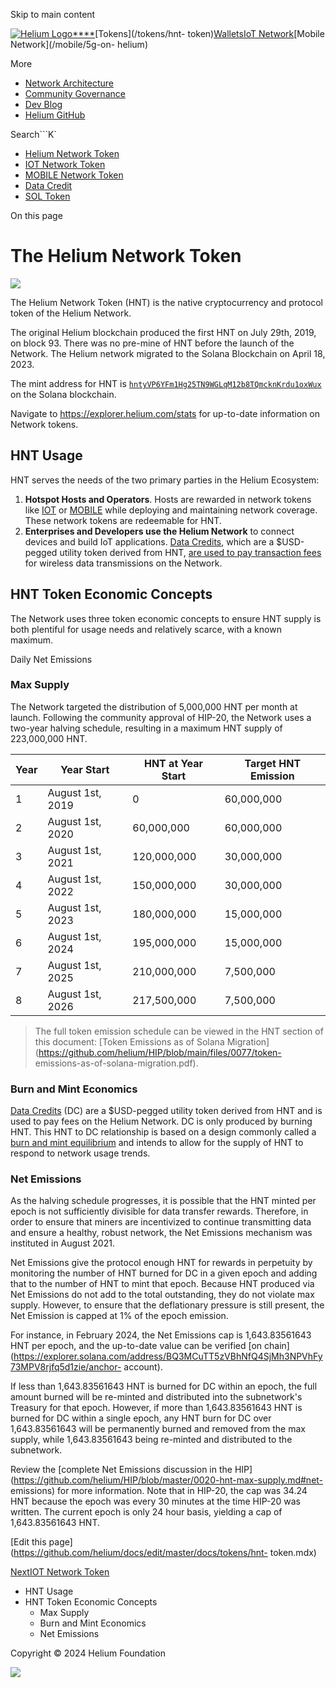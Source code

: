 Skip to main content

[![Helium Logo](/img/icons/logo_docs_black.svg)****](/)[Tokens](/tokens/hnt-
token)[Wallets](/wallets)[IoT Network](/iot)[Mobile Network](/mobile/5g-on-
helium)

More

  * [Network Architecture](/solana)
  * [Community Governance](/governance)
  * [Dev Blog](/devblog)
  * [Helium GitHub](https://github.com/helium)

Search```K`

  * [Helium Network Token](/tokens/hnt-token)
  * [IOT Network Token](/tokens/iot-token)
  * [MOBILE Network Token](/tokens/mobile-token)
  * [Data Credit](/tokens/data-credit)
  * [SOL Token](/tokens/sol-token)

On this page

# The Helium Network Token

![](/img/blockchain/heliumtoken.png)

The Helium Network Token (HNT) is the native cryptocurrency and protocol token
of the Helium Network.

The original Helium blockchain produced the first HNT on July 29th, 2019, on
block 93. There was no pre-mine of HNT before the launch of the Network. The
Helium network migrated to the Solana Blockchain on April 18, 2023.

The mint address for HNT is
[`hntyVP6YFm1Hg25TN9WGLqM12b8TQmcknKrdu1oxWux`](https://explorer.solana.com/address/hntyVP6YFm1Hg25TN9WGLqM12b8TQmcknKrdu1oxWux)
on the Solana blockchain.

Navigate to <https://explorer.helium.com/stats> for up-to-date information on
Network tokens.

## HNT Usage​

HNT serves the needs of the two primary parties in the Helium Ecosystem:

  1. **Hotspot Hosts and Operators**. Hosts are rewarded in network tokens like [IOT](/tokens/iot-token) or [MOBILE](/tokens/mobile-token) while deploying and maintaining network coverage. These network tokens are redeemable for HNT.
  2. **Enterprises and Developers use the Helium Network** to connect devices and build IoT applications. [Data Credits](/tokens/data-credit), which are a $USD-pegged utility token derived from HNT, [are used to pay transaction fees](/iot/transaction-fees) for wireless data transmissions on the Network.

## HNT Token Economic Concepts​

The Network uses three token economic concepts to ensure HNT supply is both
plentiful for usage needs and relatively scarce, with a known maximum.

Daily Net Emissions

### Max Supply​

The Network targeted the distribution of 5,000,000 HNT per month at launch.
Following the community approval of HIP-20, the Network uses a two-year
halving schedule, resulting in a maximum HNT supply of 223,000,000 HNT.

Year| Year Start| HNT at Year Start| Target HNT Emission  
---|---|---|---  
1| August 1st, 2019| 0| 60,000,000  
2| August 1st, 2020| 60,000,000| 60,000,000  
3| August 1st, 2021| 120,000,000| 30,000,000  
4| August 1st, 2022| 150,000,000| 30,000,000  
5| August 1st, 2023| 180,000,000| 15,000,000  
6| August 1st, 2024| 195,000,000| 15,000,000  
7| August 1st, 2025| 210,000,000| 7,500,000  
8| August 1st, 2026| 217,500,000| 7,500,000  
  
> The full token emission schedule can be viewed in the HNT section of this
> document: [Token Emissions as of Solana
> Migration](https://github.com/helium/HIP/blob/main/files/0077/token-
> emissions-as-of-solana-migration.pdf).

### Burn and Mint Economics​

[Data Credits](/tokens/data-credit) (DC) are a $USD-pegged utility token
derived from HNT and is used to pay fees on the Helium Network. DC is only
produced by burning HNT. This HNT to DC relationship is based on a design
commonly called a [burn and mint
equilibrium](https://multicoin.capital/2018/02/13/new-models-utility-tokens/)
and intends to allow for the supply of HNT to respond to network usage trends.

### Net Emissions​

As the halving schedule progresses, it is possible that the HNT minted per
epoch is not sufficiently divisible for data transfer rewards. Therefore, in
order to ensure that miners are incentivized to continue transmitting data and
ensure a healthy, robust network, the Net Emissions mechanism was instituted
in August 2021.

Net Emissions give the protocol enough HNT for rewards in perpetuity by
monitoring the number of HNT burned for DC in a given epoch and adding that to
the number of HNT to mint that epoch. Because HNT produced via Net Emissions
do not add to the total outstanding, they do not violate max supply. However,
to ensure that the deflationary pressure is still present, the Net Emission is
capped at 1% of the epoch emission.

For instance, in February 2024, the Net Emissions cap is 1,643.83561643 HNT
per epoch, and the up-to-date value can be verified [on
chain](https://explorer.solana.com/address/BQ3MCuTT5zVBhNfQ4SjMh3NPVhFy73MPV8rjfq5d1zie/anchor-
account).

If less than 1,643.83561643 HNT is burned for DC within an epoch, the full
amount burned will be re-minted and distributed into the subnetwork's Treasury
for that epoch. However, if more than 1,643.83561643 HNT is burned for DC
within a single epoch, any HNT burn for DC over 1,643.83561643 will be
permanently burned and removed from the max supply, while 1,643.83561643 being
re-minted and distributed to the subnetwork.

Review the [complete Net Emissions discussion in the
HIP](https://github.com/helium/HIP/blob/master/0020-hnt-max-supply.md#net-
emissions) for more information. Note that in HIP-20, the cap was 34.24 HNT
because the epoch was every 30 minutes at the time HIP-20 was written. The
current epoch is only 24 hour basis, yielding a cap of 1,643.83561643 HNT.

[Edit this page](https://github.com/helium/docs/edit/master/docs/tokens/hnt-
token.mdx)

[NextIOT Network Token](/tokens/iot-token)

  * HNT Usage
  * HNT Token Economic Concepts
    * Max Supply
    * Burn and Mint Economics
    * Net Emissions

Copyright © 2024 Helium Foundation

![](/static/images/brand-logo.svg)

[](/helium/embed/query/7417/visualization/21858)

